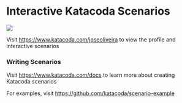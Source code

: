 # Interactive Katacoda Scenarios

[![](http://shields.katacoda.com/katacoda/joseoliveira/count.svg)](https://www.katacoda.com/joseoliveira "Get your profile on Katacoda.com")

Visit https://www.katacoda.com/joseoliveira to view the profile and interactive scenarios

### Writing Scenarios
Visit https://www.katacoda.com/docs to learn more about creating Katacoda scenarios

For examples, visit https://github.com/katacoda/scenario-example
